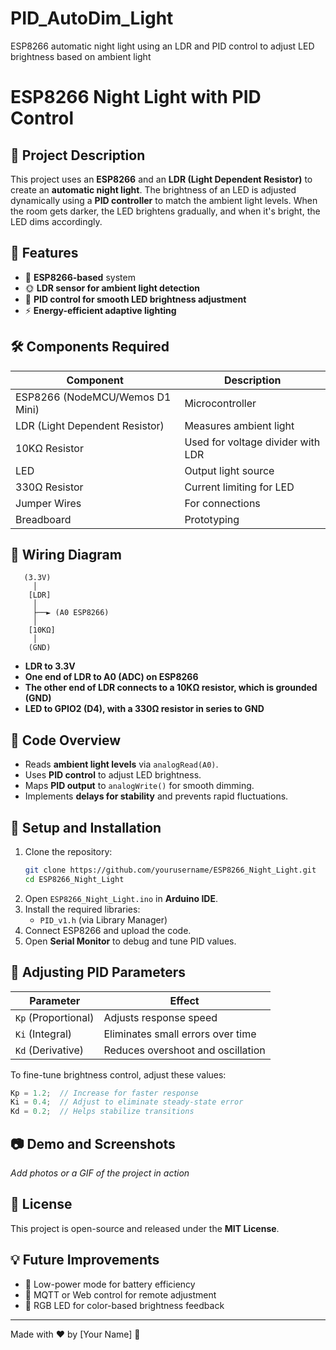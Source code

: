 # PID_AutoDim_Light
ESP8266 automatic night light using an LDR and PID control to adjust LED brightness based on ambient light

# ESP8266 Night Light with PID Control

## 📌 Project Description
This project uses an **ESP8266** and an **LDR (Light Dependent Resistor)** to create an **automatic night light**. The brightness of an LED is adjusted dynamically using a **PID controller** to match the ambient light levels. When the room gets darker, the LED brightens gradually, and when it's bright, the LED dims accordingly.

## 🔧 Features
- 📡 **ESP8266-based** system
- 🌞 **LDR sensor for ambient light detection**
- 🔄 **PID control for smooth LED brightness adjustment**
- ⚡ **Energy-efficient adaptive lighting**

## 🛠️ Components Required
| Component | Description |
|-----------|------------|
| ESP8266 (NodeMCU/Wemos D1 Mini) | Microcontroller |
| LDR (Light Dependent Resistor) | Measures ambient light |
| 10KΩ Resistor | Used for voltage divider with LDR |
| LED | Output light source |
| 330Ω Resistor | Current limiting for LED |
| Jumper Wires | For connections |
| Breadboard | Prototyping |

## 🔌 Wiring Diagram
```
   (3.3V)
     │
    [LDR]
     │
     ├──► (A0 ESP8266)
     │
    [10KΩ]
     │
    (GND)
```
- **LDR to 3.3V**
- **One end of LDR to A0 (ADC) on ESP8266**
- **The other end of LDR connects to a 10KΩ resistor, which is grounded (GND)**
- **LED to GPIO2 (D4), with a 330Ω resistor in series to GND**

## 📜 Code Overview
- Reads **ambient light levels** via `analogRead(A0)`.
- Uses **PID control** to adjust LED brightness.
- Maps **PID output** to `analogWrite()` for smooth dimming.
- Implements **delays for stability** and prevents rapid fluctuations.

## 🚀 Setup and Installation
1. Clone the repository:
   ```sh
   git clone https://github.com/yourusername/ESP8266_Night_Light.git
   cd ESP8266_Night_Light
   ```
2. Open `ESP8266_Night_Light.ino` in **Arduino IDE**.
3. Install the required libraries:
   - `PID_v1.h` (via Library Manager)
4. Connect ESP8266 and upload the code.
5. Open **Serial Monitor** to debug and tune PID values.

## 🔧 Adjusting PID Parameters
| Parameter | Effect |
|-----------|--------|
| `Kp` (Proportional) | Adjusts response speed |
| `Ki` (Integral) | Eliminates small errors over time |
| `Kd` (Derivative) | Reduces overshoot and oscillation |

To fine-tune brightness control, adjust these values:
```cpp
Kp = 1.2;  // Increase for faster response
Ki = 0.4;  // Adjust to eliminate steady-state error
Kd = 0.2;  // Helps stabilize transitions
```

## 📷 Demo and Screenshots
_Add photos or a GIF of the project in action_

## 📝 License
This project is open-source and released under the **MIT License**.

## 💡 Future Improvements
- 🔋 Low-power mode for battery efficiency
- 📡 MQTT or Web control for remote adjustment
- 🌈 RGB LED for color-based brightness feedback

---
Made with ❤️ by [Your Name] 🚀

